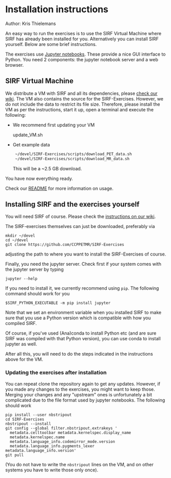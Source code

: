 # Installation instructions

Author: Kris Thielemans

An easy way to run the exercises is to use the SIRF Virtual Machine where
SIRF has already been installed for you. Alternatively you can install SIRF yourself. Below are some brief instructions.

The exercises use [Jupyter notebooks](http://jupyter-notebook-beginner-guide.readthedocs.io/en/latest/what_is_jupyter.html).
These provide a nice GUI interface to Python. You need 2 components:
the jupyter notebook server and a web browser.

## SIRF Virtual Machine

We distribute a VM with SIRF and all its dependencies, please [check our wiki](https://github.com/CCPPETMR/CCPPETMR_VM/wiki).
The VM also contains the source for the SIRF-Exercises. However, we do not include the data to restrict its file size.
Therefore, please install the VM as per the instructions, start it up, open a terminal and execute the following:

- We recommend first updating your VM

   update_VM.sh


- Get example data
   ```bash
    ~/devel/SIRF-Exercises/scripts/download_PET_data.sh
    ~/devel/SIRF-Exercises/scripts/download_MR_data.sh
   ```
   
  This will be a ~2.5 GB download.

You have now everything ready.
 
Check our [README](README.md) for more information on usage.

## Installing SIRF and the exercises yourself

You will need SIRF of course. Please check the [instructions on our wiki](https://github.com/CCPPETMR/SIRF/wiki/How-to-obtain-SIRF).

The SIRF-exercises themselves can just be downloaded, preferably via

    mkdir ~/devel
    cd ~/devel
    git clone https://github.com/CCPPETMR/SIRF-Exercises


adjusting the path to where you want to install the SIRF-Exercises of course.

Finally, you need the jupyter server. Check first if your system comes with the jupyter server
by typing

    jupyter --help


If you need to install it, we currently recommend using `pip`. The following command
should work for you

    $SIRF_PYTHON_EXECUTABLE -m pip install jupyter

Note that we set an environment variable when you installed SIRF to make
sure that you use a Python version which is compatible with how you compiled SIRF.

Of course, if you've used (Ana)conda to install Python etc (and are sure
SIRF was compiled with that Python version), you can use conda to install
jupyter as well.

After all this, you will need to do the steps indicated in the instructions above for the VM.

### Updating the exercises after installation

You can repeat clone the repository again to get any updates. However, if you made any changes
to the exercises, you might want to keep those. Merging your changes and any
"upstream" ones is unfortunately a bit complicated
due to the file format used by jupyter notebooks. The following should work

    pip install --user nbstripout
    cd SIRF-Exercises
    nbstripout --install
    git config --global filter.nbstripout.extrakeys '
      metadata.celltoolbar metadata.kernelspec.display_name
      metadata.kernelspec.name
      metadata.language_info.codemirror_mode.version
      metadata.language_info.pygments_lexer metadata.language_info.version'
    git pull

(You do not have to write the `nbstripout` lines on the VM, and on other systems you have to write those only once).
